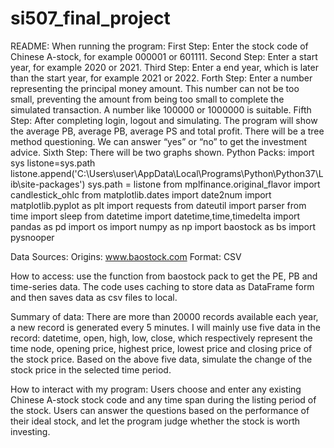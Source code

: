 # si507_final_project
README: 
When running the program: 
First Step: Enter the stock code of Chinese A-stock, for example 000001 or 601111. 
Second Step: Enter a start year, for example 2020 or 2021.
Third Step: Enter a end year, which is later than the start year, for example 2021 or 2022.
Forth Step: Enter a number representing the principal money amount. This number can not be too small, preventing the amount from being too small to complete the simulated transaction. A number like 100000 or 1000000 is suitable.
Fifth Step: After completing login, logout and simulating. The program will show the average PB, average PB, average PS and total profit. There will be a tree method questioning. We can answer “yes” or “no” to get the investment advice.
Sixth Step: There will be two graphs shown.
Python Packs:
import sys
listone=sys.path
listone.append('C:\\Users\\user\\AppData\\Local\\Programs\\Python\\Python37\\Lib\\site-packages')
sys.path = listone
from mplfinance.original_flavor import candlestick_ohlc
from matplotlib.dates import date2num
import matplotlib.pyplot as plt
import requests
from dateutil import parser
from time import sleep
from datetime import datetime,time,timedelta 
import pandas as pd 
import os
import numpy as np 
import baostock as bs 
import pysnooper

Data Sources:
Origins: www.baostock.com
Format: CSV

How to access: 
use the function from baostock pack to get the PE, PB and time-series data. The code uses caching to store data as DataFrame form and then saves data as csv files to local.

Summary of data:
There are more than 20000 records available each year, a new record is generated every 5 minutes. I will mainly use five data in the record: datetime, open, high, low, close, which respectively represent the time node, opening price, highest price, lowest price and closing price of the stock price. Based on the above five data, simulate the change of the stock price in the selected time period.

How to interact with my program: Users choose and enter any existing Chinese A-stock stock code and any time span during the listing period of the stock.
Users can answer the questions based on the performance of their ideal stock, and let the program judge whether the stock is worth investing.

